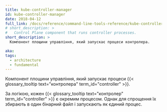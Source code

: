```yaml
---
title: kube-controller-manager
id: kube-controller-manager
date: 2018-04-12
full_link: /docs/reference/command-line-tools-reference/kube-controller-manager/
# short_description: >
#   Control Plane component that runs controller processes.
short_description: >
  Компонент площини управління, який запускає процеси контролера.

aka:
tags:
  - architecture
  - fundamental
---
```


<!-- Control Plane component that runs {{< glossary_tooltip text="controller" term_id="controller" >}} processes. -->

Компонент площини управління, який запускає процеси
{{< glossary_tooltip text="контролера" term_id="controller" >}}.

<!--more-->

<!-- Logically, each {{< glossary_tooltip text="controller" term_id="controller" >}} is a separate process, but to reduce complexity, they are all compiled into a single binary and run in a single process. -->

За логікою, кожен {{< glossary_tooltip text="контролер" term_id="controller" >}}
є окремим процесом. Однак для спрощення їх збирають в один бінарний файл і
запускають як єдиний процес.
